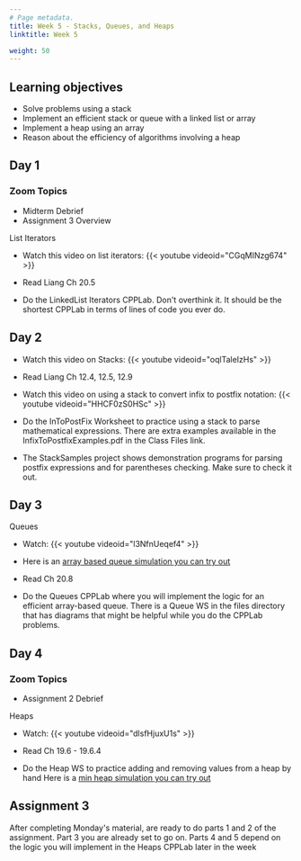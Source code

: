 ```yaml
---
# Page metadata.
title: Week 5 - Stacks, Queues, and Heaps
linktitle: Week 5

weight: 50
---
```


## Learning objectives

* Solve problems using a stack
* Implement an efficient stack or queue with a linked list or array
* Implement a heap using an array
* Reason about the efficiency of algorithms involving a heap

## Day 1

### Zoom Topics

* Midterm Debrief
* Assignment 3 Overview

List Iterators

* Watch this video on list iterators:
{{< youtube videoid="CGqMINzg674" >}}

* Read Liang Ch 20.5

* Do the LinkedList Iterators CPPLab. Don't overthink it. It should be the shortest CPPLab in terms
of lines of code you ever do.

## Day 2

* Watch this video on Stacks:
{{< youtube videoid="oqlTaleIzHs" >}}

* Read Liang Ch 12.4, 12.5, 12.9

* Watch this video on using a stack to convert infix to postfix notation:
{{< youtube videoid="HHCF0zS0HSc" >}}

* Do the InToPostFix Worksheet to practice using a stack to parse mathematical expressions.
There are extra examples available in the InfixToPostfixExamples.pdf in the Class Files link.

* The StackSamples project shows demonstration programs for parsing postfix expressions and for
parentheses checking. Make sure to check it out.

## Day 3

Queues

* Watch:
{{< youtube videoid="l3NfnUeqef4" >}}

* Here is an [array based queue simulation you can try out](http://computerscience.chemeketa.edu/UCSFDataStructures/QueueArray.html)

* Read Ch 20.8

* Do the Queues CPPLab where you will implement the logic for an efficient array-based queue. There is a Queue WS in the files directory that has diagrams that might be helpful while you do the CPPLab problems.

## Day 4

### Zoom Topics

* Assignment 2 Debrief

Heaps

* Watch:
{{< youtube videoid="dlsfHjuxU1s" >}}

* Read Ch 19.6 - 19.6.4

* Do the Heap WS to practice adding and removing values from a heap by hand
Here is a [min heap simulation you can try out](http://computerscience.chemeketa.edu/UCSFDataStructures/Heap.html)

## Assignment 3

After completing Monday's material, are ready to do parts 1 and 2 of the assignment.
Part 3 you are already set to go on. Parts 4 and 5 depend on the logic you will implement in the
Heaps CPPLab later in the week